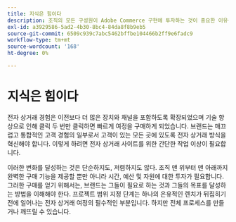 ```yaml
---
title: 지식은 힘이다
description: 조직의 모든 구성원이 Adobe Commerce 구현에 투자하는 것이 중요한 이유를 알아봅니다.
exl-id: a3929586-5ad2-4b30-8bc4-84da8f8b9eb5
source-git-commit: 6509c939c7abc5462bffbe104466b2ff9e6fadc9
workflow-type: tm+mt
source-wordcount: '168'
ht-degree: 0%

---
```


# 지식은 힘이다

전자 상거래 경험은 이전보다 더 많은 장치와 채널을 포함하도록 확장되었으며 기술 향상으로 인해 클릭 두 번만 클릭하면 빠르게 여정을 구매하게 되었습니다. 브랜드는 매끄럽고 통합적인 고객 경험의 일부로서 고객이 있는 모든 곳에 있도록 전자 상거래 방식을 혁신해야 합니다. 이렇게 하려면 전자 상거래 사이트를 위한 간단한 작업 이상이 필요합니다.

이러한 변화를 달성하는 것은 단순하지도, 저렴하지도 않다. 조직 맨 위부터 맨 아래까지 완벽한 구매 기능을 제공할 뿐만 아니라 시간, 예산 및 자원에 대한 투자가 필요합니다. 그러한 구매를 얻기 위해서는, 브랜드는 그들이 필요로 하는 것과 그들의 목표를 달성하는 방법을 이해해야 한다. 프로젝트 범위 지정 단계는 하나의 은유적인 렌치가 뒤집히기 전에 일어나는 전자 상거래 여정의 필수적인 부분입니다. 하지만 전체 프로세스를 만들거나 깨뜨릴 수 있습니다.
